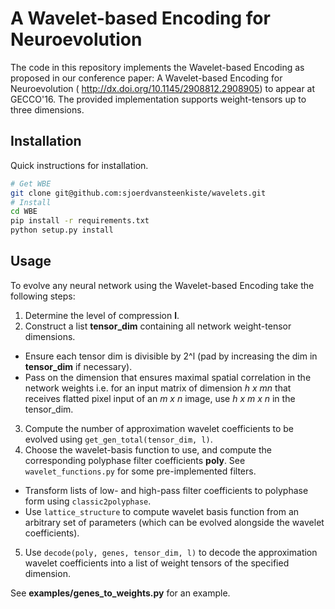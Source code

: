 # A Wavelet-based Encoding for Neuroevolution

The code in this repository implements the Wavelet-based Encoding as proposed in our conference paper: A Wavelet-based Encoding for Neuroevolution (
http://dx.doi.org/10.1145/2908812.2908905) to appear at GECCO'16. The provided implementation supports weight-tensors up to three dimensions. 


## Installation

Quick instructions for installation.

```bash
# Get WBE
git clone git@github.com:sjoerdvansteenkiste/wavelets.git
# Install
cd WBE
pip install -r requirements.txt
python setup.py install
``` 

## Usage 


To evolve any neural network using the Wavelet-based Encoding take the following steps:

1. Determine the level of compression **l**.
2. Construct a list **tensor_dim** containing all network weight-tensor dimensions.
  * Ensure each tensor dim is divisible by 2^l (pad by increasing the dim in **tensor_dim** if necessary).
  * Pass on the dimension that ensures maximal spatial correlation in the network weights i.e. for an input matrix of 
    dimension *h x mn* that receives flatted pixel input of an *m x n* image, use *h x m x n* in the tensor_dim.
3. Compute the number of approximation wavelet coefficients to be evolved using `get_gen_total(tensor_dim, l)`.
4. Choose the wavelet-basis function to use, and compute the corresponding polyphase filter coefficients **poly**. 
   See `wavelet_functions.py` for some pre-implemented filters.
  * Transform lists of low- and high-pass filter coefficients to polyphase form using `classic2polyphase`.
  * Use `lattice_structure` to compute wavelet basis function from an arbitrary set of parameters (which can be 
    evolved alongside the wavelet coefficients).
5. Use `decode(poly, genes, tensor_dim, l)` to decode the approximation wavelet coefficients into a list of weight 
tensors of the specified dimension.

See **examples/genes_to_weights.py** for an example. 